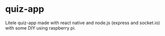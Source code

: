 # quiz-app
Litele quiz-app made with react native and node.js (express and socket.io) with some DIY using raspberry pi.
